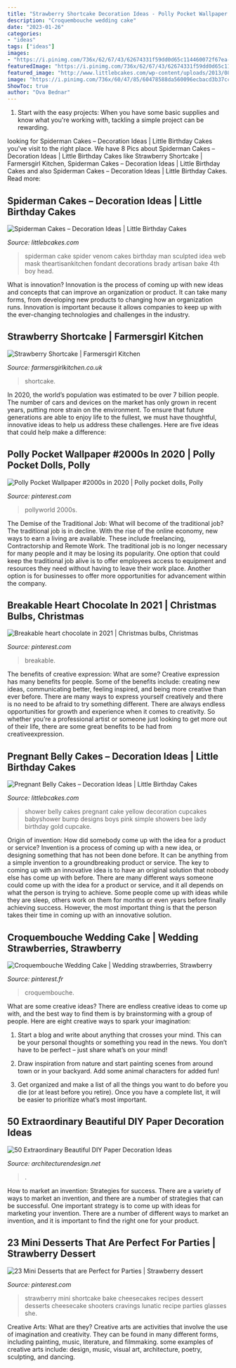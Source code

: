 ```yaml
---
title: "Strawberry Shortcake Decoration Ideas - Polly Pocket Wallpaper #2000s In 2020"
description: "Croquembouche wedding cake"
date: "2023-01-26"
categories:
- "ideas"
tags: ["ideas"]
images:
- "https://i.pinimg.com/736x/62/67/43/62674331f59dd0d65c114460072f67ea--mini-strawberry-shortcake-strawberry-cheesecake-recipes.jpg"
featuredImage: "https://i.pinimg.com/736x/62/67/43/62674331f59dd0d65c114460072f67ea--mini-strawberry-shortcake-strawberry-cheesecake-recipes.jpg"
featured_image: "http://www.littlebcakes.com/wp-content/uploads/2013/08/Black-Spiderman-Cake.jpg"
image: "https://i.pinimg.com/736x/60/47/85/60478588da560096ecbacd3b37ccb783.jpg"
ShowToc: true
author: "Ova Bednar"
---
```



1. Start with the easy projects: When you have some basic supplies and know what you're working with, tackling a simple project can be rewarding.

	

		
looking for Spiderman Cakes – Decoration Ideas | Little Birthday Cakes you've visit to the right place. We have 8 Pics about Spiderman Cakes – Decoration Ideas | Little Birthday Cakes like Strawberry Shortcake | Farmersgirl Kitchen, Spiderman Cakes – Decoration Ideas | Little Birthday Cakes and also Spiderman Cakes – Decoration Ideas | Little Birthday Cakes. Read more:
		
    
## Spiderman Cakes – Decoration Ideas | Little Birthday Cakes

<img loading=lazy src="http://www.littlebcakes.com/wp-content/uploads/2013/08/Black-Spiderman-Cake.jpg" onerror="this.onerror=null;this.src='https://tse1.mm.bing.net/th?id=OIP.R_lACbncJGtlykccyU3tDAHaJ4&amp;pid=15.1';" alt="Spiderman Cakes – Decoration Ideas | Little Birthday Cakes">

_Source: littlebcakes.com_

>spiderman cake spider venom cakes birthday man sculpted idea web mask theartisankitchen fondant decorations brady artisan bake 4th boy head. 

	

What is innovation?
Innovation is the process of coming up with new ideas and concepts that can improve an organization or product. It can take many forms, from developing new products to changing how an organization runs. Innovation is important because it allows companies to keep up with the ever-changing technologies and challenges in the industry.

    
## Strawberry Shortcake | Farmersgirl Kitchen

<img loading=lazy src="https://www.farmersgirlkitchen.co.uk/wp-content/uploads/2016/07/Strawberry-Shortcake2.jpg" onerror="this.onerror=null;this.src='https://tse4.mm.bing.net/th?id=OIP.8B-wEhzonoGesaPm96sVrQHaJ4&amp;pid=15.1';" alt="Strawberry Shortcake | Farmersgirl Kitchen">

_Source: farmersgirlkitchen.co.uk_

>shortcake. 

	

In 2020, the world’s population was estimated to be over 7 billion people. The number of cars and devices on the market has only grown in recent years, putting more strain on the environment. To ensure that future generations are able to enjoy life to the fullest, we must have thoughtful, innovative ideas to help us address these challenges. Here are five ideas that could help make a difference: 

    
## Polly Pocket Wallpaper #2000s In 2020 | Polly Pocket Dolls, Polly

<img loading=lazy src="https://i.pinimg.com/736x/2b/6c/48/2b6c4832872218acbaef79a988257adc.jpg" onerror="this.onerror=null;this.src='https://tse3.mm.bing.net/th?id=OIP.4HOEehl2ja0RKzIGsRuouAHaKl&amp;pid=15.1';" alt="Polly Pocket Wallpaper #2000s in 2020 | Polly pocket dolls, Polly">

_Source: pinterest.com_

>pollyworld 2000s. 

	

The Demise of the Traditional Job: What will become of the traditional job?
The traditional job is in decline. With the rise of the online economy, new ways to earn a living are available. These include freelancing, Contractorship and Remote Work. The traditional job is no longer necessary for many people and it may be losing its popularity. One option that could keep the traditional job alive is to offer employees access to equipment and resources they need without having to leave their work place. Another option is for businesses to offer more opportunities for advancement within the company.

    
## Breakable Heart Chocolate In 2021 | Christmas Bulbs, Christmas

<img loading=lazy src="https://i.pinimg.com/736x/60/47/85/60478588da560096ecbacd3b37ccb783.jpg" onerror="this.onerror=null;this.src='https://tse2.mm.bing.net/th?id=OIP.UgstLjtgUfQ5S2BQFq8CYgHaJ3&amp;pid=15.1';" alt="Breakable heart chocolate in 2021 | Christmas bulbs, Christmas">

_Source: pinterest.com_

>breakable. 

	

The benefits of creative expression: What are some?
Creative expression has many benefits for people. Some of the benefits include: creating new ideas, communicating better, feeling inspired, and being more creative than ever before. There are many ways to express yourself creatively and there is no need to be afraid to try something different. There are always endless opportunities for growth and experience when it comes to creativity. So whether you’re a professional artist or someone just looking to get more out of their life, there are some great benefits to be had from creativeexpression.

    
## Pregnant Belly Cakes – Decoration Ideas | Little Birthday Cakes

<img loading=lazy src="http://www.littlebcakes.com/wp-content/uploads/2014/01/Pregnant-Belly-Cakes-Pictures.jpg" onerror="this.onerror=null;this.src='https://tse3.mm.bing.net/th?id=OIP.VPN1kEt4y-KvJsQhC56ErgHaJ4&amp;pid=15.1';" alt="Pregnant Belly Cakes – Decoration Ideas | Little Birthday Cakes">

_Source: littlebcakes.com_

>shower belly cakes pregnant cake yellow decoration cupcakes babyshower bump designs boys pink simple showers bee lady birthday gold cupcake. 

	

Origin of invention: How did somebody come up with the idea for a product or service?
Invention is a process of coming up with a new idea, or designing something that has not been done before. It can be anything from a simple invention to a groundbreaking product or service. The key to coming up with an innovative idea is to have an original solution that nobody else has come up with before. There are many different ways someone could come up with the idea for a product or service, and it all depends on what the person is trying to achieve. Some people come up with ideas while they are sleep, others work on them for months or even years before finally achieving success. However, the most important thing is that the person takes their time in coming up with an innovative solution.

    
## Croquembouche Wedding Cake | Wedding Strawberries, Strawberry

<img loading=lazy src="https://i.pinimg.com/736x/f2/f7/4b/f2f74be50d4058ab1783919aa240d983.jpg" onerror="this.onerror=null;this.src='https://tse3.mm.bing.net/th?id=OIP.xj4X1FpsC7GBzFxsq06PyQHaNO&amp;pid=15.1';" alt="Croquembouche Wedding Cake | Wedding strawberries, Strawberry">

_Source: pinterest.fr_

>croquembouche. 

	

What are some creative ideas?
There are endless creative ideas to come up with, and the best way to find them is by brainstorming with a group of people. Here are eight creative ways to spark your imagination: 
1. Start a blog and write about anything that crosses your mind. This can be your personal thoughts or something you read in the news. You don’t have to be perfect – just share what’s on your mind!

2. Draw inspiration from nature and start painting scenes from around town or in your backyard. Add some animal characters for added fun!

3. Get organized and make a list of all the things you want to do before you die (or at least before you retire). Once you have a complete list, it will be easier to prioritize what’s most important.

    
## 50 Extraordinary Beautiful DIY Paper Decoration Ideas

<img loading=lazy src="https://cdn.architecturendesign.net/wp-content/uploads/2016/01/AD-Extraordinary-Beautiful-DIY-Paper-Decoration-Ideas-36.jpg" onerror="this.onerror=null;this.src='https://tse2.mm.bing.net/th?id=OIP.ZXogqIV7EgQuTIKogp1UsgHaKD&amp;pid=15.1';" alt="50 Extraordinary Beautiful DIY Paper Decoration Ideas">

_Source: architecturendesign.net_

>. 

	

How to market an invention: Strategies for success.
There are a variety of ways to market an invention, and there are a number of strategies that can be successful. One important strategy is to come up with ideas for marketing your invention. There are a number of different ways to market an invention, and it is important to find the right one for your product.

    
## 23 Mini Desserts That Are Perfect For Parties | Strawberry Dessert

<img loading=lazy src="https://i.pinimg.com/736x/62/67/43/62674331f59dd0d65c114460072f67ea--mini-strawberry-shortcake-strawberry-cheesecake-recipes.jpg" onerror="this.onerror=null;this.src='https://tse1.mm.bing.net/th?id=OIP.UklOGI-yOAvcXuL5c5WvAgDMEy&amp;pid=15.1';" alt="23 Mini Desserts that are Perfect for Parties | Strawberry dessert">

_Source: pinterest.com_

>strawberry mini shortcake bake cheesecakes recipes dessert desserts cheesecake shooters cravings lunatic recipe parties glasses she. 

	

Creative Arts: What are they?
Creative arts are activities that involve the use of imagination and creativity. They can be found in many different forms, including painting, music, literature, and filmmaking. some examples of creative arts include: design, music, visual art, architecture, poetry, sculpting, and dancing.

